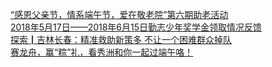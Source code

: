   
[“感恩父亲节，情系端午节，爱在敬老院”第六期助老活动](http://www.dianyue.me/archives/847/zk05z8envisqxbsl/)  
[2018年5月17日——2018年6月15日勤志少年奖学金领取情况反馈](http://www.dianyue.me/archives/847/0o2urx4un51m0ka1/)  
[探索┃吉林长春：精准救助新策多 不让一个困难群众掉队](http://www.dianyue.me/archives/965/wlh49hdyh1cgd3pz/)  
[赛龙舟，赢“粽”礼，看秀洲和你一起过端午咯！](http://www.dianyue.me/archives/508/pwj6yagrd9r7ab2r/)